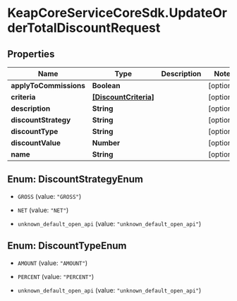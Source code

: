 # KeapCoreServiceCoreSdk.UpdateOrderTotalDiscountRequest

## Properties

Name | Type | Description | Notes
------------ | ------------- | ------------- | -------------
**applyToCommissions** | **Boolean** |  | [optional] 
**criteria** | [**[DiscountCriteria]**](DiscountCriteria.md) |  | [optional] 
**description** | **String** |  | [optional] 
**discountStrategy** | **String** |  | [optional] 
**discountType** | **String** |  | [optional] 
**discountValue** | **Number** |  | [optional] 
**name** | **String** |  | [optional] 



## Enum: DiscountStrategyEnum


* `GROSS` (value: `"GROSS"`)

* `NET` (value: `"NET"`)

* `unknown_default_open_api` (value: `"unknown_default_open_api"`)





## Enum: DiscountTypeEnum


* `AMOUNT` (value: `"AMOUNT"`)

* `PERCENT` (value: `"PERCENT"`)

* `unknown_default_open_api` (value: `"unknown_default_open_api"`)




